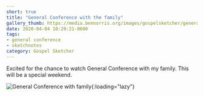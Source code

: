 ```yaml
---
short: true
title: "General Conference with the family"
gallery_thumb: https://media.bennorris.org/images/gospelsketcher/general-conference/apr-2020/general-conference-family-sketchnote.jpg
date: 2020-04-04 10:29:21-0600
tags:
- general conference
- sketchnotes
category: Gospel Sketcher
---
```


Excited for the chance to watch General Conference with my family. This will be a special weekend.

![General Conference with family](https://media.bennorris.org/images/gospelsketcher/general-conference/apr-2020/general-conference-family-sketchnote.jpg){:loading="lazy"}
